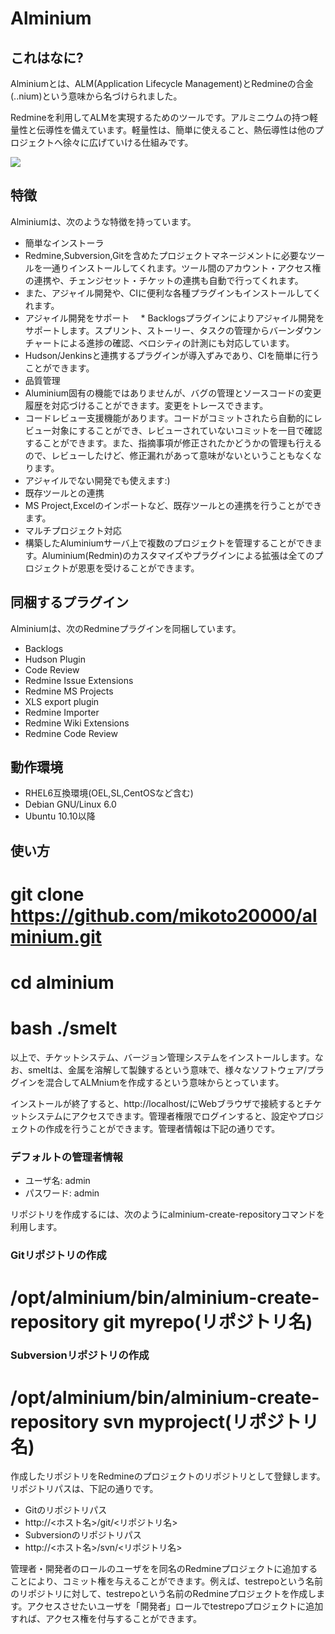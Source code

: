 # Alminium

## これはなに?

Alminiumとは、ALM(Application Lifecycle Management)とRedmineの合金(..nium)という意味から名づけられました。

Redmineを利用してALMを実現するためのツールです。アルミニウムの持つ軽量性と伝導性を備えています。軽量性は、簡単に使えること、熱伝導性は他のプロジェクトへ徐々に広げていける仕組みです。

<img src="alminium/raw/master/docs/img/alminium.png" />

## 特徴

Alminiumは、次のような特徴を持っています。

 * 簡単なインストーラ
  * Redmine,Subversion,Gitを含めたプロジェクトマネージメントに必要なツールを一通りインストールしてくれます。ツール間のアカウント・アクセス権の連携や、チェンジセット・チケットの連携も自動で行ってくれます。
  * また、アジャイル開発や、CIに便利な各種プラグインもインストールしてくれます。
 * アジャイル開発をサポート
　* Backlogsプラグインによりアジャイル開発をサポートします。スプリント、ストーリー、タスクの管理からバーンダウンチャートによる進捗の確認、ベロシティの計測にも対応しています。
  * Hudson/Jenkinsと連携するプラグインが導入ずみであり、CIを簡単に行うことができます。
 * 品質管理
  * Aluminium固有の機能ではありませんが、バグの管理とソースコードの変更履歴を対応づけることができます。変更をトレースできます。
  * コードレビュー支援機能があります。コードがコミットされたら自動的にレビュー対象にすることができ、レビューされていないコミットを一目で確認することができます。また、指摘事項が修正されたかどうかの管理も行えるので、レビューしたけど、修正漏れがあって意味がないということもなくなります。
  * アジャイルでない開発でも使えます:)
 * 既存ツールとの連携
  * MS Project,Excelのインポートなど、既存ツールとの連携を行うことができます。
 * マルチプロジェクト対応
  * 構築したAluminiumサーバ上で複数のプロジェクトを管理することができます。Aluminium(Redmin)のカスタマイズやプラグインによる拡張は全てのプロジェクトが恩恵を受けることができます。

## 同梱するプラグイン

Alminiumは、次のRedmineプラグインを同梱しています。

 * Backlogs
 * Hudson Plugin
 * Code Review
 * Redmine Issue Extensions
 * Redmine MS Projects
 * XLS export plugin
 * Redmine Importer
 * Redmine Wiki Extensions
 * Redmine Code Review

## 動作環境

 * RHEL6互換環境(OEL,SL,CentOSなど含む)
 * Debian GNU/Linux 6.0
 * Ubuntu 10.10以降

## 使い方
 # git clone https://github.com/mikoto20000/alminium.git
 # cd alminium
 # bash ./smelt

以上で、チケットシステム、バージョン管理システムをインストールします。なお、smeltは、金属を溶解して製錬するという意味で、様々なソフトウェア/プラグインを混合してALMniumを作成するという意味からとっています。

インストールが終了すると、http://localhost/にWebブラウザで接続するとチケットシステムにアクセスできます。管理者権限でログインすると、設定やプロジェクトの作成を行うことができます。管理者情報は下記の通りです。


### デフォルトの管理者情報

 * ユーザ名: admin
 * パスワード: admin

リポジトリを作成するには、次のようにalminium-create-repositoryコマンドを利用します。

### Gitリポジトリの作成

 # /opt/alminium/bin/alminium-create-repository git myrepo(リポジトリ名)

### Subversionリポジトリの作成

 # /opt/alminium/bin/alminium-create-repository svn myproject(リポジトリ名)

作成したリポジトリをRedmineのプロジェクトのリポジトリとして登録します。リポジトリパスは、下記の通りです。

 * Gitのリポジトリパス
  * http://<ホスト名>/git/<リポジトリ名>
 * Subversionのリポジトリパス
  * http://<ホスト名>/svn/<リポジトリ名>

管理者・開発者のロールのユーザをを同名のRedmineプロジェクトに追加することにより、コミット権を与えることができます。例えば、testrepoという名前のリポジトリに対して、testrepoという名前のRedmineプロジェクトを作成します。アクセスさせたいユーザを「開発者」ロールでtestrepoプロジェクトに追加すれば、アクセス権を付与することができます。